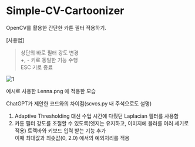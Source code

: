 # Simple-CV-Cartoonizer
OpenCV를 활용한 간단한 카툰 필터 적용하기.

[사용법]
  > 상단의 바로 필터 강도 변경   
  > +, - 키로 동일한 기능 수행   
  > ESC 키로 종료


![1](https://user-images.githubusercontent.com/74591896/227714300-f5768b2b-b4eb-4005-8dbd-e0310d4b0d55.png)

예시로 사용한 Lenna.png 에 적용한 모습

ChatGPT가 제안한 코드와의 차이점(scvcs.py 내 주석으로도 설명)
1. Adaptive Thresholding 대신 수업 시간에 다뤘던 Laplacian 필터를 사용함    
2. 카툰 필터 강도를 조절할 수 있도록(엣지는 유지하고, 이미지에 블러를 여러 세기로 적용) 트랙바와 키보드 입력 받는 기능 추가   
이때 최대값과 최솟값(0, 2.0) 에서의 예외처리를 적용 
